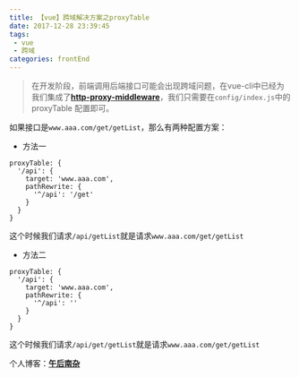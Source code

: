 ```yaml
---
title: 【vue】跨域解决方案之proxyTable  
date: 2017-12-28 23:39:45  
tags:
 - vue
 - 跨域  
categories: frontEnd
---
```


> 在开发阶段，前端调用后端接口可能会出现跨域问题，在vue-cli中已经为我们集成了[**http-proxy-middleware**](https://github.com/chimurai/http-proxy-middleware)，我们只需要在`config/index.js`中的proxyTable 配置即可。

<!-- more -->

如果接口是`www.aaa.com/get/getList`，那么有两种配置方案：
- 方法一
```ecmascript 6
proxyTable: {
  '/api': {
    target: 'www.aaa.com',
    pathRewrite: {
      '^/api': '/get'
    }
  }
}
```
这个时候我们请求`/api/getList`就是请求`www.aaa.com/get/getList`
- 方法二
```ecmascript 6
proxyTable: {
  '/api': {
    target: 'www.aaa.com',
    pathRewrite: {
      '^/api': ''
    }
  }
}
```
这个时候我们请求`/api/get/getList`就是请求`www.aaa.com/get/getList`


个人博客：[**午后南杂**](http://blog.recoluan.com) 